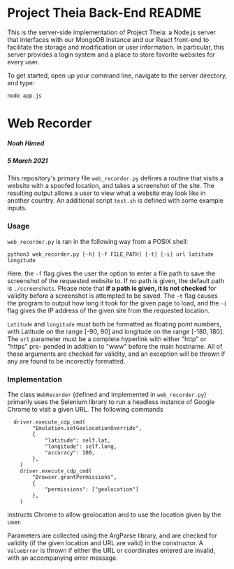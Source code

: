 # Project Theia Back-End README
This is the server-side implementation of Project Theia: a Node.js server that
interfaces with our MongoDB instance and our React front-end to facilitate the
storage and modification or user information. In particular, this server
provides a login system and a place to store favorite websites for every user.

To get started, open up your command line, navigate to the server directory,
and type:
```
node app.js
```
# Web Recorder

##### Noah Himed
##### 5 March 2021

This repository's primary file `web_recorder.py` defines a routine that visits
a website with a spoofed location, and takes a screenshot of the site. The
resulting output allows a user to view what a website may look like in another
country. An additional script `test.sh` is defined with some example inputs.

### Usage

`web_recorder.py` is ran in the following way from a POSIX shell:

    python3 web_recorder.py [-h] [-f FILE_PATH] [-t] [-i] url latitude longitude

Here, the `-f` flag gives the user the option to enter a file path to save the
screenshot of the requested website to. If no path is given, the default path
is `./screenshots`. Please note that **if a path is given, it is not checked**
for validity before a screenshot is attempted to be saved. The `-t` flag causes
the program to output how long it took for the given page to load, and the `-i`
flag gives the IP address of the given site from the requested location.

`Latitude` and `longitude` must both be formatted as floating point numbers, with
Latitude on the range [-90, 90] and longitude on the range [-180, 180]. The
`url` parameter must be a complete hyperlink with either "http" or "https" pre-
pended in addition to "www" before the main hostname. All of these arguments
are checked for validity, and an exception will be thrown if any are found to
be incorectly formatted.

### Implementation

The class `WebRecorder` (defined and implemented in `web_recorder.py`) primarily
uses the Selenium library to run a headless instance of Google Chrome to visit
a given URL. The following commands

      driver.execute_cdp_cmd(
            "Emulation.setGeolocationOverride",
            {
                "latitude": self.lat,
                "longitude": self.long,
                "accuracy": 100,
            },
        )
        driver.execute_cdp_cmd(
            "Browser.grantPermissions",
            {
                "permissions": ["geolocation"]
            },
        )

instructs Chrome to allow geolocation and to use the location given by the user.

Parameters are collected using the ArgParse library, and are checked for
validity (if the given location and URL are valid) in the constructor. A
`ValueError` is thrown if either the URL or coordinates entered are invalid,
with an accompanying error message.
